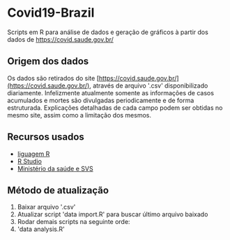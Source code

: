 # Covid19-Brazil
Scripts em R para análise de dados e geração de gráficos à partir dos dados de https://covid.saude.gov.br/

## Origem dos dados
Os dados são retirados do site [https://covid.saude.gov.br/](https://covid.saude.gov.br/), através de arquivo '.csv' disponibilizado diariamente.
Infelizmente atualmente somente as informações de casos acumulados e mortes são divulgadas periodicamente e de forma estruturada.
Explicações detalhadas de cada campo podem ser obtidas no mesmo site, assim como a limitação dos mesmos.

## Recursos usados
* [liguagem R](https://cran.r-project.org/)
* [R Studio](https://www.rstudio.com/)
* [Ministério da saúde e SVS](https://covid.saude.gov.br/)

## Método de atualização
1. Baixar arquivo '.csv'
2. Atualizar script 'data import.R' para buscar último arquivo baixado
3. Rodar demais scripts na seguinte orde:
  1. 'data analysis.R'
